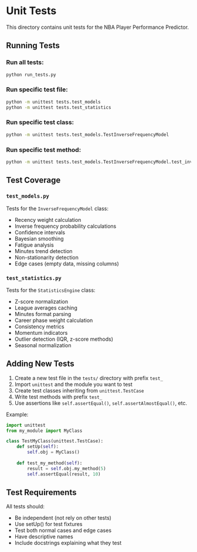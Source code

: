 # Unit Tests

This directory contains unit tests for the NBA Player Performance Predictor.

## Running Tests

### Run all tests:
```bash
python run_tests.py
```

### Run specific test file:
```bash
python -m unittest tests.test_models
python -m unittest tests.test_statistics
```

### Run specific test class:
```bash
python -m unittest tests.test_models.TestInverseFrequencyModel
```

### Run specific test method:
```bash
python -m unittest tests.test_models.TestInverseFrequencyModel.test_inverse_frequency_basic
```

## Test Coverage

### `test_models.py`
Tests for the `InverseFrequencyModel` class:
- Recency weight calculation
- Inverse frequency probability calculations
- Confidence intervals
- Bayesian smoothing
- Fatigue analysis
- Minutes trend detection
- Non-stationarity detection
- Edge cases (empty data, missing columns)

### `test_statistics.py`
Tests for the `StatisticsEngine` class:
- Z-score normalization
- League averages caching
- Minutes format parsing
- Career phase weight calculation
- Consistency metrics
- Momentum indicators
- Outlier detection (IQR, z-score methods)
- Seasonal normalization

## Adding New Tests

1. Create a new test file in the `tests/` directory with prefix `test_`
2. Import `unittest` and the module you want to test
3. Create test classes inheriting from `unittest.TestCase`
4. Write test methods with prefix `test_`
5. Use assertions like `self.assertEqual()`, `self.assertAlmostEqual()`, etc.

Example:
```python
import unittest
from my_module import MyClass

class TestMyClass(unittest.TestCase):
    def setUp(self):
        self.obj = MyClass()
    
    def test_my_method(self):
        result = self.obj.my_method(5)
        self.assertEqual(result, 10)
```

## Test Requirements

All tests should:
- Be independent (not rely on other tests)
- Use setUp() for test fixtures
- Test both normal cases and edge cases
- Have descriptive names
- Include docstrings explaining what they test

